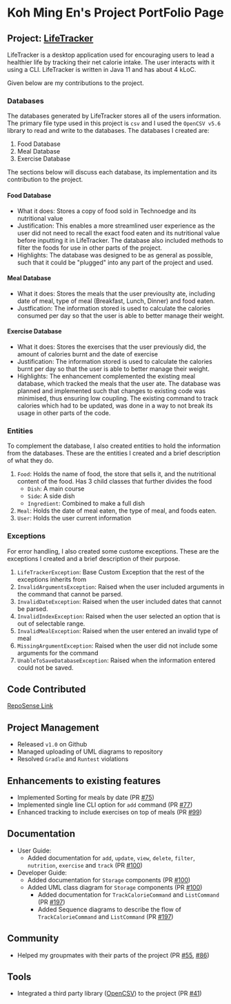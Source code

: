 # Koh Ming En's Project PortFolio Page

## Project: [LifeTracker](https://github.com/AY2223S2-CS2113-W15-1/tp)

LifeTracker is a desktop application used for encouraging users to lead a healthier life by tracking their net calorie intake. The user interacts with it using a CLI. LifeTracker is written in Java 11 and has about 4 kLoC.

Given below are my contributions to the project.

### Databases

The databases generated by LifeTracker stores all of the users information. The primary file type used in this project is `csv` and I used the `OpenCSV v5.6` library to read and write to the databases. The databases I created are:

1. Food Database
2. Meal Database
3. Exercise Database

The sections below will discuss each database, its implementation and its contribution to the project.

#### Food Database

- What it does: Stores a copy of food sold in Technoedge and its nutritional value
- Justification: This enables a more streamlined user experience as the user did not need to recall the exact food eaten and its nutritional value before inputting it in LifeTracker. The database also included methods to filter the foods for use in other parts of the project.
- Highlights: The database was designed to be as general as possible, such that it could be "plugged" into any part of the project and used.

#### Meal Database

- What it does: Stores the meals that the user previouslty ate, including date of meal, type of meal (Breakfast, Lunch, Dinner) and food eaten.
- Justfication: The information stored is used to calculate the calories consumed per day so that the user is able to better manage their weight.

#### Exercise Database

- What it does: Stores the exercises that the user previously did, the amount of calories burnt and the date of exercise
- Justification: The information stored is used to calculate the calories burnt per day so that the user is able to better manage their weight.
- Highlights: The enhancement complemented the existing meal database, which tracked the meals that the user ate. The database was planned and implemented such that changes to existing code was minimised, thus ensuring low coupling. The existing command to track calories which had to be updated, was done in a way to not break its usage in other parts of the code.

### Entities

To complement the database, I also created entities to hold the information from the databases. These are the entities I created and a brief description of what they do.

1. `Food`: Holds the name of food, the store that sells it, and the nutritional content of the food. Has 3 child classes that further divides the food
    - `Dish`: A main course
    - `Side`: A side dish
    - `Ingredient`: Combined to make a full dish
2. `Meal`: Holds the date of meal eaten, the type of meal, and foods eaten.
3. `User`: Holds the user current information

### Exceptions

For error handling, I also created some custome exceptions. These are the exceptions I created and a brief description of their purpose.

1. `LifeTrackerException`: Base Custom Exception that the rest of the exceptions inherits from
2. `InvalidArgumentsException`: Raised when the user included arguments in the command that cannot be parsed.
3. `InvalidDateException`: Raised when the user included dates that cannot be parsed.
4. `InvalidIndexException`: Raised when the user selected an option that is out of selectable range.
5. `InvalidMealException`: Raised when the user entered an invalid type of meal
6. `MissingArgumentException`: Raised when the user did not include some arguments for the command
7. `UnableToSaveDatabaseException`: Raised when the information entered could not be saved.

## Code Contributed

[RepoSense Link](https://nus-cs2113-ay2223s2.github.io/tp-dashboard/?search=w15-1&sort=groupTitle&sortWithin=title&timeframe=commit&mergegroup=&groupSelect=groupByRepos&breakdown=true&checkedFileTypes=docs~functional-code~test-code~other&since=2023-02-17&tabOpen=true&tabType=authorship&zFR=false&tabAuthor=MingEn82&tabRepo=AY2223S2-CS2113-W15-1%2Ftp%5Bmaster%5D&authorshipIsMergeGroup=false&authorshipFileTypes=docs~functional-code~test-code~other&authorshipIsBinaryFileTypeChecked=false&authorshipIsIgnoredFilesChecked=false)

## Project Management

- Released `v1.0` on Github
- Managed uploading of UML diagrams to repository
- Resolved `Gradle` and `Runtest` violations

## Enhancements to existing features

- Implemented Sorting for meals by date (PR [#75](https://github.com/AY2223S2-CS2113-W15-1/tp/commit/b51b2fbfa99f3aed6490800f12bb1b00d99227d4))
- Implemented single line CLI option for `add` command (PR [#77](https://github.com/AY2223S2-CS2113-W15-1/tp/commit/4b3770b91a8aefbeef7a2d26904b3d26149923d2))
- Enhanced tracking to include exercises on top of meals (PR [#99](https://github.com/AY2223S2-CS2113-W15-1/tp/commit/4479d9b54e84461fe17506f3f19554bb99b0aca9))

## Documentation

- User Guide:
  - Added documentation for `add`, `update`, `view`, `delete`, `filter`, `nutrition`, `exercise` and `track` (PR [#100](https://github.com/AY2223S2-CS2113-W15-1/tp/commit/23a885bb27918f787c7c58a248178cd4a9865210#diff-b50feaf9240709b6b02fb9584696b012c2a69feeba89e409952cc2f401f373fb))
- Developer Guide:
  - Added documentation for `Storage` components (PR [#100](https://github.com/AY2223S2-CS2113-W15-1/tp/commit/23a885bb27918f787c7c58a248178cd4a9865210#diff-b50feaf9240709b6b02fb9584696b012c2a69feeba89e409952cc2f401f373fb))
  - Added UML class diagram for `Storage` components (PR [#100](https://github.com/AY2223S2-CS2113-W15-1/tp/commit/23a885bb27918f787c7c58a248178cd4a9865210#diff-b50feaf9240709b6b02fb9584696b012c2a69feeba89e409952cc2f401f373fb))
    - Added documentation for `TrackCalorieCommand` and `ListCommand` (PR [#197](https://github.com/AY2223S2-CS2113-W15-1/tp/commit/8e17d1c08c93884053e1f29d0d2bff539cc105d6))
    - Added Sequence diagrams to describe the flow of `TrackCalorieCommand` and `ListCommand` (PR [#197](https://github.com/AY2223S2-CS2113-W15-1/tp/commit/8e17d1c08c93884053e1f29d0d2bff539cc105d6))

## Community

- Helped my groupmates with their parts of the project (PR [#55](https://github.com/AY2223S2-CS2113-W15-1/tp/commit/c0f3dfea3f2730c03a8ebfc212de40bb919bc19c), [#86](https://github.com/AY2223S2-CS2113-W15-1/tp/commit/3fa74ef706a130ea8cceb75aa5fbc497294bf9fa))

## Tools

- Integrated a third party library ([OpenCSV](https://mvnrepository.com/artifact/com.opencsv/opencsv/5.6)) to the project (PR [#41](https://github.com/AY2223S2-CS2113-W15-1/tp/commit/c5dea64be66692bab992ce8a5572dd76ebcf8a62#diff-49a96e7eea8a94af862798a45174e6ac43eb4f8b4bd40759b5da63ba31ec3ef7))
